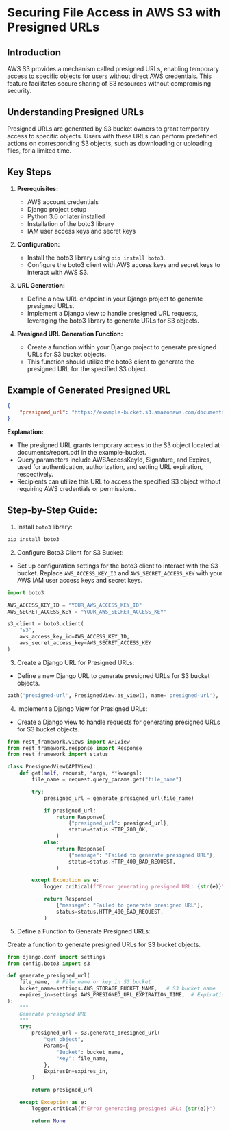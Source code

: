 # Securing File Access in AWS S3 with Presigned URLs

## Introduction

AWS S3 provides a mechanism called presigned URLs, enabling temporary access to specific objects for users without direct AWS credentials. This feature facilitates secure sharing of S3 resources without compromising security.

## Understanding Presigned URLs

Presigned URLs are generated by S3 bucket owners to grant temporary access to specific objects. Users with these URLs can perform predefined actions on corresponding S3 objects, such as downloading or uploading files, for a limited time.

## Key Steps

1. **Prerequisites:**
   - AWS account credentials
   - Django project setup
   - Python 3.6 or later installed
   - Installation of the boto3 library
   - IAM user access keys and secret keys

2. **Configuration:**
   - Install the boto3 library using `pip install boto3`.
   - Configure the boto3 client with AWS access keys and secret keys to interact with AWS S3.

3. **URL Generation:**
   - Define a new URL endpoint in your Django project to generate presigned URLs.
   - Implement a Django view to handle presigned URL requests, leveraging the boto3 library to generate URLs for S3 objects.

4. **Presigned URL Generation Function:**
   - Create a function within your Django project to generate presigned URLs for S3 bucket objects.
   - This function should utilize the boto3 client to generate the presigned URL for the specified S3 object.

## Example of Generated Presigned URL

```json
{
    "presigned_url": "https://example-bucket.s3.amazonaws.com/documents/report.pdf?AWSAccessKeyId=AKIA3EXAMPLE4YUNW&Signature=%2FD82n3a%2BEx4mpleSig%2Bmple%3D&Expires=1885300800"
}
```

**Explanation:**
  - The presigned URL grants temporary access to the S3 object located at documents/report.pdf in the example-bucket.
  - Query parameters include AWSAccessKeyId, Signature, and Expires, used for authentication, authorization, and setting URL expiration, respectively.
  - Recipients can utilize this URL to access the specified S3 object without requiring AWS credentials or permissions.

## Step-by-Step Guide:

1. Install `boto3` library:

```bash
pip install boto3
```

2. Configure Boto3 Client for S3 Bucket:

- Set up configuration settings for the boto3 client to interact with the S3 bucket. Replace `AWS_ACCESS_KEY_ID` and `AWS_SECRET_ACCESS_KEY` with your AWS IAM user access keys and secret keys.

```python
import boto3

AWS_ACCESS_KEY_ID = "YOUR_AWS_ACCESS_KEY_ID"
AWS_SECRET_ACCESS_KEY = "YOUR_AWS_SECRET_ACCESS_KEY"

s3_client = boto3.client(
    "s3",
    aws_access_key_id=AWS_ACCESS_KEY_ID,
    aws_secret_access_key=AWS_SECRET_ACCESS_KEY
)

```


3. Create a Django URL for Presigned URLs:
   
- Define a new Django URL to generate presigned URLs for S3 bucket objects.

```python
path('presigned-url', PresignedView.as_view(), name='presigned-url'),
```

4. Implement a Django View for Presigned URLs:

- Create a Django view to handle requests for generating presigned URLs for S3 bucket objects.

```python
from rest_framework.views import APIView
from rest_framework.response import Response
from rest_framework import status

class PresignedView(APIView):
    def get(self, request, *args, **kwargs):
        file_name = request.query_params.get("file_name")

        try:
            presigned_url = generate_presigned_url(file_name)

            if presigned_url:
                return Response(
                    {"presigned_url": presigned_url},
                    status=status.HTTP_200_OK,
                )
            else:
                return Response(
                    {"message": "Failed to generate presigned URL"},
                    status=status.HTTP_400_BAD_REQUEST,
                )

        except Exception as e:
            logger.critical(f"Error generating presigned URL: {str(e)}")

            return Response(
                {"message": "Failed to generate presigned URL"},
                status=status.HTTP_400_BAD_REQUEST,
            )

```


5. Define a Function to Generate Presigned URLs:

Create a function to generate presigned URLs for S3 bucket objects.

```python
from django.conf import settings
from config.boto3 import s3

def generate_presigned_url(
    file_name,  # File name or key in S3 bucket
    bucket_name=settings.AWS_STORAGE_BUCKET_NAME,   # S3 bucket name
    expires_in=settings.AWS_PRESIGNED_URL_EXPIRATION_TIME,  # Expiration time in seconds
):
    """
    Generate presigned URL
    """
    try:
        presigned_url = s3.generate_presigned_url(
            "get_object",
            Params={
                "Bucket": bucket_name,
                "Key": file_name,
            },
            ExpiresIn=expires_in,
        )

        return presigned_url

    except Exception as e:
        logger.critical(f"Error generating presigned URL: {str(e)}")

        return None

```
